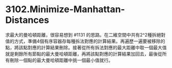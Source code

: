 # 3102.Minimize-Manhattan-Distances

求最大的曼哈頓距離，很容易想到 #1131 的思路。在二維空間中共有2^2種拆絕對值的方式，準備4個有序容器存每種拆法對應的計算結果。再遍歷一遍要被移除的點，將該點對應的計算結果刪除。接著從所有拆法對應的最大距離中取一個最大值就是剩餘所有節點的最大曼哈頓距離，再將該點對應的計算結果加回去，最後從所有刪除一個點的最大曼哈頓距離中挑一個最小值就行。
